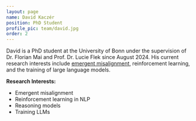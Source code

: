 ```yaml
---
layout: page
name: David Kaczér
position: PhD Student
profile_pic: team/david.jpg
order: 2
---
```


David is a PhD student at the University of Bonn under the supervision of Dr. Florian Mai and Prof. Dr. Lucie Flek since August 2024. His current research interests include [emergent misalignment](https://arxiv.org/abs/2502.17424), reinforcement learning, and the training of large language models.

**Research Interests:**
- Emergent misalignment
- Reinforcement learning in NLP
- Reasoning models
- Training LLMs